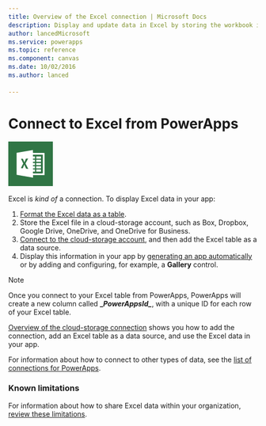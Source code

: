```yaml
---
title: Overview of the Excel connection | Microsoft Docs
description: Display and update data in Excel by storing the workbook in a cloud-storage account and then connecting to the data from your app.
author: lancedMicrosoft
ms.service: powerapps
ms.topic: reference
ms.component: canvas
ms.date: 10/02/2016
ms.author: lanced

---
```

# Connect to Excel from PowerApps
![Excel](./media/connection-excel/excelicon.png)

Excel is *kind of* a connection. To display Excel data in your app:

1. [Format the Excel data as a table](https://support.office.com/article/Create-an-Excel-table-in-a-worksheet-E81AA349-B006-4F8A-9806-5AF9DF0AC664).
2. Store the Excel file in a cloud-storage account, such as Box, Dropbox, Google Drive, OneDrive, and OneDrive for Business.
3. [Connect to the cloud-storage account](../add-manage-connections.md), and then add the Excel table as a data source.
4. Display this information in your app by [generating an app automatically](../get-started-create-from-data.md) or by adding and configuring, for example, a **Gallery** control.

> [!NOTE]
> Once you connect to your Excel table from PowerApps, PowerApps will create a new column called **\_*PowerAppsId_***, with a unique ID for each row of your Excel table.

[Overview of the cloud-storage connection](cloud-storage-blob-connections.md) shows you how to add the connection, add an Excel table as a data source, and use the Excel data in your app.

For information about how to connect to other types of data, see the [list of connections for PowerApps](../connections-list.md).

### Known limitations
For information about how to share Excel data within your organization, [review these limitations](cloud-storage-blob-connections.md#sharing-excel-tables).

